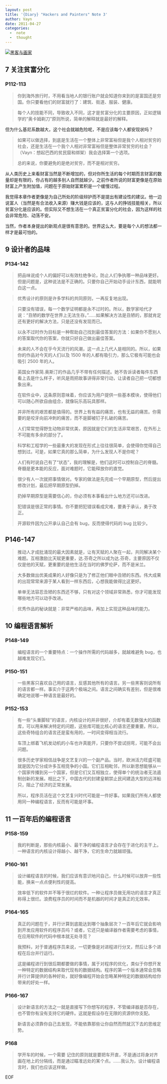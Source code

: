 ```yaml
---
layout: post
title: '{Diary} "Hackers and Painters" Note 3'
author: Vayn
date: 2011-04-27
categories:
  -  note
  -  thought
---
```


<a title="黑客与画家" href="http://book.douban.com/subject/6021440/"><img alt="黑客与画家" src="http://img3.douban.com/mpic/s4669554.jpg"></a>

## 7 关注贫富分化

### P112-113

> 你到海外旅行时，不用看当地人的银行账户就会知道你来到的是富国还是穷国。你只要看他们的财富就行了：建筑、街道、服装、健康。

> 每个人的技能不同，导致收入不同，这才是贫富分化的主要原因，正如逻辑学的“奥卡姆剃刀”原则所说，简单的解释就是最好的解释。

但为什么基尼系数越大，这个社会就越危险呢，不是应该每个人都安现状吗？

> 如果可以做选择，到底是生活在一个整体上非常富裕但是我个人相对贫穷的社会，还是生活在一个我个人相对非常富裕但是整体非常贫穷的社会？（Vayn：想起巴西的贫民窟和绑架）我会选择第一个选项。
>
> 总的来说，你要避免的是绝对贫穷，而不是相对贫穷。


从人类历史上来看财富当然是不断增加的，但对你所生活的每个时期而言财富的数量却是有限的，你占有的越多别人自然就越少。之前作者所说的财富更像是在原始财富上产生附加值，问题在于原始财富累积是一个缓慢过程。

我觉得本章作者更像是为自己所处的阶级辩护而不是提出有建设性的建议。他一边说富人（当然是有合法收入来源）赚大钱是应该的，这与人的挣钱技能相关，所以贫富分化是应该的。但实际又不想生活在一个真正贫富分化的社会，因为这样的社会非常危险、动荡不安。

当然，作者本身提出的新观点是很有意思的。世界这么大，要是每个人的想法都一样才是最可怕的。

## 9 设计者的品味

### P134-142

> 把品味说成个人的偏好可以有效杜绝争论，防止人们争执哪一种品味更好。但是问题是，这种说法是不正确的。只要你自己开始动手设计东西，就能明白这一点。

> 优秀设计的原则是许多学科的共同原则，一再反复地出现。

> 只要没有错误，每一个数学证明都是永不过时的。所以，数学家哈代才说：“丑陋的数学在世界上无法生存。”……如果解决方法是丑陋的，那就肯定还有更好的解决方法，只是还没有发现而已。
>
> 以永不过时作为目标是一种帮助自己找到最佳答案的方法：如果你不愿别人的答案取代你的答案，你就只好自己做出最佳答案。

> 未来的人不会在乎今天流行的风潮，这一点上几代人是相同的。所以，如果你的作品对今天的人们以及 1500 年的人都有吸引力，那么它极有可能也会吸引 2500 年的人。

> 英国女作家简.奥斯汀的作品几乎不带有任何描述。她不告诉读者每件东西看上去是什么样子，听风是雨把故事讲得非常行动，让读者自己把一切都想象出来。
>
> 在软件业中，这条原则意味着，你应该为用户提供一些基本模块，使得他们可以随心所欲自由组合，就像玩乐高玩具那样。

> 并非所有的艰苦都是值得的。世界上有有益的痛苦，也有无益的痛苦。你需要的是咬牙向前冲刺的痛苦，而不是脚被钉子扎破的痛苦。
>
> 人们常常觉得野生动物非常优美，原因就是它们的生活非常艰苦，在外形上不可能有多余的部分了。

> 科学和工程学的一些最重大的发现在形式上往往很简单，会使得你觉得自己想到过。可是，如果它真的那么简单，为什么发现人不是你呢？
>
> 人们有时说自己有了“状态”，我的理解是，他们这时可以控制自己的脊髓。脊髓是更本能的反应，面对难题时，它能释放你的直觉。

> 很少有人一次就把事情做对。专家的做法是先完成一个早期原型，然后提出修改计划，最后把早期原型扔掉。
>
> 扔掉早期原型是需要信心的，你必须有本事看出什么地方还可以改进。
>
> 犯错误是很正常的事情。你不要把犯错误看成灾难，要勇于承认，勇于改正。
>
> 开源软件因为公开承认自己会有 bug，反而使得代码的 bug 比较少。

## P146-147

> 推动人才成批涌现的最大因素就是，让有天赋的人聚在一起，共同解决某个难题。互相激励比天赋更重要，达.芬奇之所以成为达.芬奇，主要原因不仅仅是他的天赋，更重要的是他生活在当时的佛罗伦萨，而不是米兰。

> 大多数做出优美成果的人好像只是为了修正他们眼中丑陋的东西。伟大成果的出现常常来源于某人看到一样东西后，心想我能做得比这更好。
>
> 单单无法容忍丑陋的东西还不够，只有对这个领域非常熟悉，你才可能发现哪些地方可以动手改进。

> 优秀作品的秘诀就是：非常严格的品味，再加上实现这种品味的能力。

## 10 编程语言解析

### P148-149

> 编程语言的一个重要特点：一个操作所需的代码越多，就越难避免 bug，也越难发现它们。

### P150-151

> 一些黑客只喜欢自己用的语言，反感其他所有的语言。另一些黑客则说所有的语言都一样。事实介于这两个极端之间。语言之间确实有差别，但是很难确定地说哪一种语言是最好的。

### P152-153

> 有一些“头重脚轻”的语言，内核设计的并非很好，介却有着无数强大的函数库，可以用来解决特定的问题，这些库可能比核心的语言还要重要。所以，这些奇特组合的语言还是蛮有用的，一时间变得相当流行。
>
> 车顶上绑着飞机发动机的小车也许真能开，只要你不尝试拐弯，可能不会出问题。

> 很多历史学家相信战争是文艺复兴的一个副产品。当时，欧洲活力旺盛可能就是因为它分成许多互相竞争的小国。它们互相毗邻，所以新思想能够从一个国家传播到另一个国家，但是它们又互相独立，使得单个的统治者无法遏制创新的发展。相比之下，中国古代的封建皇朝禁止民间建造大型的远洋船只，阻止了经济的正常发展。
>
> 所以，程序员活在这个文艺复兴时代可能是一件好事。如果我们所有人都使用同一种编程语言，反而有可能是坏事。

## 11 一百年后的编程语言

### P158-159

> 我的判断是，那些内核最小、最干净的编程语言才会存在于进化的主干上。一种语言的内核设计得越小、越干净，它的生命力就越顽强。

### P160-161

> 设计编程语言的时候，我们应该有意识地问自己，什么时候可以放弃一些性能，换来一点点便利性的提高。

> 效率低下的软件并不等于很烂的软件。一种让程序员做无用功的语言才真正称得上很烂。浪费程序员的时间而不是机器的时间才是真正的无效率。

### P164-165

> 真正的问题在于，并行计算到底能达到哪个抽象层次？一百年后它就会影响到开发应用软件的程序员吗？或者，它还只是编译器作者需要考虑的事情，在应用软件的代码中根本就无处寻觅？
>
> 我预料，对于普通程序员来说，一切更像是对进程进行分叉，然后让多个进程在后台并行运行。
>
> 这是编程进行到很后期都要做的事情，属于对程序的优化，类似于你想开发一种特定的数据结构来取代现有的数据结构。程序的第一个版本通常会忽略并行计算提供的各种好处，就好像编程开始会忽略某种特定的数据结构给你带来的好处一样。

### P166-167

> 设计新语言的方法之一就是直接写下你想写的程序，不管编译器是否存在，也不管你有没有支持它的硬件。这就是假设存在无限的资源供你支配。

> 新语言必须靠你自己去发现，不能依靠那些让你自然而然就沉下去的思维定势。

### P168

> 学开车的时候，一个需要 记住的原则就是要把车开直，不是通过将身对齐画在地上的分隔线，而是通过瞄准远处的某个点。……我认为，设计编程语言时，我们也应该这样做。

EOF
